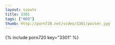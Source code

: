 ```yaml
--- 
layout: sieutv
title: 3301
tags: ["003"]
thumb: http://porn720.net/video/3301/poster.jpg
---
```

{% include porn720 key="3301" %} 
